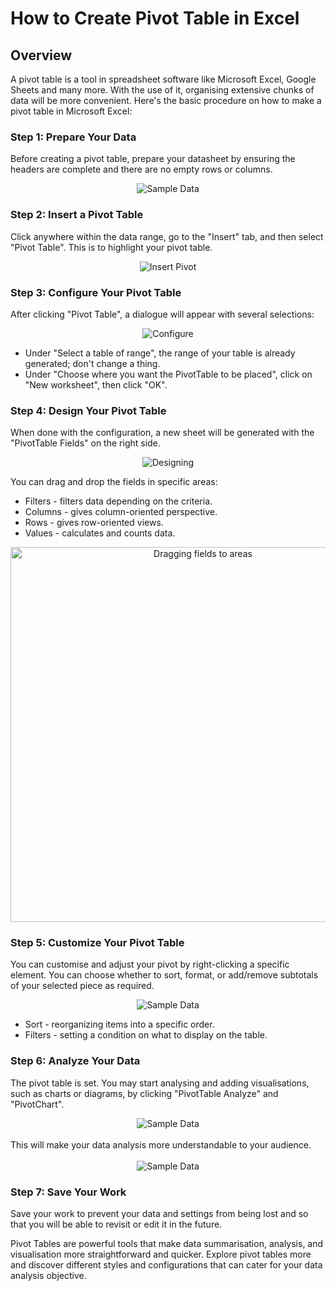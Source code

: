 # How to Create Pivot Table in Excel

## Overview
A pivot table is a tool in spreadsheet software like Microsoft Excel, Google Sheets and many more. With the use of it, organising extensive chunks of data will be more convenient. Here's the basic procedure on how to make a pivot table in Microsoft Excel:

### Step 1: Prepare Your Data
  
Before creating a pivot table, prepare your datasheet by ensuring the headers are complete and there are no empty rows or columns.

<center>
	<img :src="$withBase('/1.png')" alt="Sample Data">
</center>

### Step 2: Insert a Pivot Table

Click anywhere within the data range, go to the "Insert" tab, and then select "Pivot Table". This is to highlight your pivot table.

<center>
	<img :src="$withBase('/2.png')" alt="Insert Pivot">
</center>

### Step 3: Configure Your Pivot Table

After clicking "Pivot Table", a dialogue will appear with several selections:

<center>
	<img :src="$withBase('/3.png')" alt="Configure">
</center>

- Under "Select a table of range", the range of your table is already generated; don't change a thing.
- Under "Choose where you want the PivotTable to be placed", click on "New worksheet", then click "OK". 


### Step 4: Design Your Pivot Table

When done with the configuration, a new sheet will be generated with the "PivotTable Fields" on the right side.

<center>
	<img :src="$withBase('/4a.png')" alt="Designing">
</center>

You can drag and drop the fields in specific areas:

- Filters - filters data depending on the criteria.
- Columns - gives column-oriented perspective.
- Rows - gives row-oriented views.
- Values - calculates and counts data.

<center>
<img :src="$withBase('./4g.gif')" style="width:600px;" alt="Dragging fields to areas">
</center>

### Step 5: Customize Your Pivot Table

You can customise and adjust your pivot by right-clicking a specific element. You can choose whether to sort, format, or add/remove subtotals of your selected piece as required.

<center>
	<img :src="$withBase('/5.png')" alt="Sample Data">
</center>

- Sort - reorganizing items into a specific order.
- Filters - setting a condition on what to display on the table.


### Step 6: Analyze Your Data

The pivot table is set. You may start analysing and adding visualisations, such as charts or diagrams, by clicking "PivotTable Analyze" and "PivotChart". 

<center>
	<img :src="$withBase('/6.png')" alt="Sample Data">
</center>
<br>
This will make your data analysis more understandable to your audience.<br><br>

<center>
	<img :src="$withBase('/6a.png')" alt="Sample Data">
</center>


### Step 7: Save Your Work

Save your work to prevent your data and settings from being lost and so that you will be able to revisit or edit it in the future.


Pivot Tables are powerful tools that make data summarisation, analysis, and visualisation more straightforward and quicker. Explore pivot tables more and discover different styles and configurations that can cater for your data analysis objective.